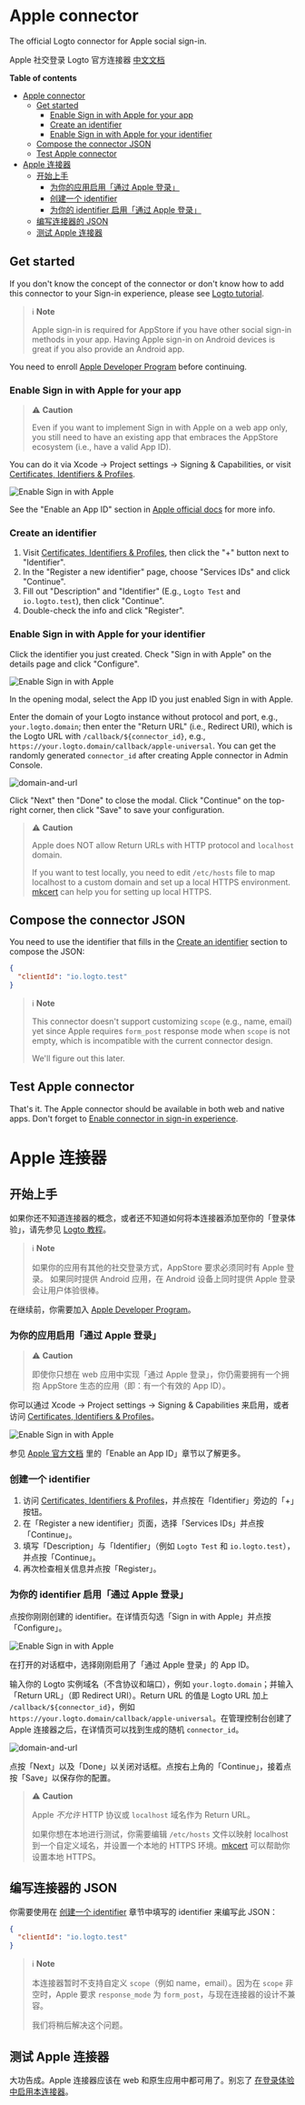 # Apple connector

The official Logto connector for Apple social sign-in.

Apple 社交登录 Logto 官方连接器 [中文文档](#apple-连接器)

**Table of contents**

- [Apple connector](#apple-connector)
  - [Get started](#get-started)
    - [Enable Sign in with Apple for your app](#enable-sign-in-with-apple-for-your-app)
    - [Create an identifier](#create-an-identifier)
    - [Enable Sign in with Apple for your identifier](#enable-sign-in-with-apple-for-your-identifier)
  - [Compose the connector JSON](#compose-the-connector-json)
  - [Test Apple connector](#test-apple-connector)
- [Apple 连接器](#apple-连接器)
  - [开始上手](#开始上手)
    - [为你的应用启用「通过 Apple 登录」](#为你的应用启用通过-apple-登录)
    - [创建一个 identifier](#创建一个-identifier)
    - [为你的 identifier 启用「通过 Apple 登录」](#为你的-identifier-启用通过-apple-登录)
  - [编写连接器的 JSON](#编写连接器的-json)
  - [测试 Apple 连接器](#测试-apple-连接器)

## Get started

If you don't know the concept of the connector or don't know how to add this connector to your Sign-in experience, please see [Logto tutorial](https://docs.logto.io/docs/tutorials/get-started/enable-social-sign-in).

> ℹ️ **Note**
> 
> Apple sign-in is required for AppStore if you have other social sign-in methods in your app.
> Having Apple sign-in on Android devices is great if you also provide an Android app.

You need to enroll [Apple Developer Program](https://developer.apple.com/programs/) before continuing.

### Enable Sign in with Apple for your app

> ⚠️ **Caution**
> 
> Even if you want to implement Sign in with Apple on a web app only, you still need to have an existing app that embraces the AppStore ecosystem (i.e., have a valid App ID).

You can do it via Xcode -> Project settings -> Signing & Capabilities, or visit [Certificates, Identifiers & Profiles](https://developer.apple.com/account/resources/identifiers/list/bundleId).

![Enable Sign in with Apple](/packages/connector-apple/docs/enable-sign-in-with-apple-in-xcode.png)

See the "Enable an App ID" section in [Apple official docs](https://developer.apple.com/documentation/sign_in_with_apple/configuring_your_environment_for_sign_in_with_apple) for more info.

### Create an identifier

1. Visit [Certificates, Identifiers & Profiles](https://developer.apple.com/account/resources/identifiers/list/serviceId), then click the "+" button next to "Identifier".
2. In the "Register a new identifier" page, choose "Services IDs" and click "Continue".
3. Fill out "Description" and "Identifier" (E.g., `Logto Test` and `io.logto.test`), then click "Continue".
4. Double-check the info and click "Register".

### Enable Sign in with Apple for your identifier

Click the identifier you just created. Check "Sign in with Apple" on the details page and click "Configure".

![Enable Sign in with Apple](/packages/connector-apple/docs/enable-sign-in-with-apple.png)

In the opening modal, select the App ID you just enabled Sign in with Apple.

Enter the domain of your Logto instance without protocol and port, e.g., `your.logto.domain`; then enter the "Return URL" (i.e., Redirect URI), which is the Logto URL with `/callback/${connector_id}`, e.g., `https://your.logto.domain/callback/apple-universal`. You can get the randomly generated `connector_id` after creating Apple connector in Admin Console.

![domain-and-url](/packages/connector-apple/docs/domain-and-url.png)

Click "Next" then "Done" to close the modal. Click "Continue" on the top-right corner, then click "Save" to save your configuration.

> ⚠️ **Caution**
> 
> Apple does NOT allow Return URLs with HTTP protocol and `localhost` domain.
> 
> If you want to test locally, you need to edit `/etc/hosts` file to map localhost to a custom domain and set up a local HTTPS environment. [mkcert](https://github.com/FiloSottile/mkcert) can help you for setting up local HTTPS.

## Compose the connector JSON

You need to use the identifier that fills in the [Create an identifier](#create-an-identifier) section to compose the JSON:

```json
{
  "clientId": "io.logto.test"
}
```

> ℹ️ **Note**
> 
> This connector doesn't support customizing `scope` (e.g., name, email) yet since Apple requires `form_post` response mode when `scope` is not empty, which is incompatible with the current connector design.
> 
> We'll figure out this later.

## Test Apple connector

That's it. The Apple connector should be available in both web and native apps. Don't forget to [Enable connector in sign-in experience](https://docs.logto.io/docs/tutorials/get-started/enable-social-sign-in#enable-connector-in-sign-in-experience).

# Apple 连接器

## 开始上手

如果你还不知道连接器的概念，或者还不知道如何将本连接器添加至你的「登录体验」，请先参见 [Logto 教程](https://docs.logto.io/zh-cn/docs/tutorials/get-started/enable-social-sign-in)。

> ℹ️ **Note**
> 
> 如果你的应用有其他的社交登录方式，AppStore 要求必须同时有 Apple 登录。
> 如果同时提供 Android 应用，在 Android 设备上同时提供 Apple 登录会让用户体验很棒。

在继续前，你需要加入 [Apple Developer Program](https://developer.apple.com/programs/)。

### 为你的应用启用「通过 Apple 登录」

> ⚠️ **Caution**
> 
> 即使你只想在 web 应用中实现「通过 Apple 登录」，你仍需要拥有一个拥抱 AppStore 生态的应用（即：有一个有效的 App ID）。

你可以通过 Xcode -> Project settings -> Signing & Capabilities 来启用，或者访问 [Certificates, Identifiers & Profiles](https://developer.apple.com/account/resources/identifiers/list/bundleId)。

![Enable Sign in with Apple](/packages/connector-apple/docs/enable-sign-in-with-apple-in-xcode.png)

参见 [Apple 官方文档](https://developer.apple.com/documentation/sign_in_with_apple/configuring_your_environment_for_sign_in_with_apple) 里的「Enable an App ID」章节以了解更多。

### 创建一个 identifier

1. 访问 [Certificates, Identifiers & Profiles](https://developer.apple.com/account/resources/identifiers/list/serviceId)，并点按在「Identifier」旁边的「+」按钮。
2. 在「Register a new identifier」页面，选择「Services IDs」并点按「Continue」。
3. 填写「Description」与「Identifier」（例如 `Logto Test` 和 `io.logto.test`），并点按「Continue」。
4. 再次检查相关信息并点按「Register」。

### 为你的 identifier 启用「通过 Apple 登录」

点按你刚刚创建的 identifier。在详情页勾选「Sign in with Apple」并点按「Configure」。

![Enable Sign in with Apple](/packages/connector-apple/docs/enable-sign-in-with-apple.png)

在打开的对话框中，选择刚刚启用了「通过 Apple 登录」的 App ID。

输入你的 Logto 实例域名（不含协议和端口），例如 `your.logto.domain`；并输入「Return URL」（即 Redirect URI）。Return URL 的值是 Logto URL 加上 `/callback/${connector_id}`，例如 `https://your.logto.domain/callback/apple-universal`。在管理控制台创建了 Apple 连接器之后，在详情页可以找到生成的随机 `connector_id`。

![domain-and-url](/packages/connector-apple/docs/domain-and-url.png)

点按「Next」以及「Done」以关闭对话框。点按右上角的「Continue」，接着点按「Save」以保存你的配置。

> ⚠️ **Caution**
> 
> Apple _不允许_ HTTP 协议或 `localhost` 域名作为 Return URL。
> 
> 如果你想在本地进行测试，你需要编辑 `/etc/hosts` 文件以映射 localhost 到一个自定义域名，并设置一个本地的 HTTPS 环境。[mkcert](https://github.com/FiloSottile/mkcert) 可以帮助你设置本地 HTTPS。

## 编写连接器的 JSON

你需要使用在 [创建一个 identifier](#创建一个-identifier) 章节中填写的 identifier 来编写此 JSON：

```json
{
  "clientId": "io.logto.test"
}
```

> ℹ️ **Note**
> 
> 本连接器暂时不支持自定义 `scope`（例如 name，email）。因为在 `scope` 非空时，Apple 要求 `response_mode` 为 `form_post`，与现在连接器的设计不兼容。
> 
> 我们将稍后解决这个问题。

## 测试 Apple 连接器

大功告成。Apple 连接器应该在 web 和原生应用中都可用了。别忘了 [在登录体验中启用本连接器](https://docs.logto.io/zh-cn/docs/tutorials/get-started/enable-social-sign-in/#%E5%9C%A8%E7%99%BB%E5%BD%95%E4%BD%93%E9%AA%8C%E4%B8%AD%E5%90%AF%E7%94%A8%E8%BF%9E%E6%8E%A5%E5%99%A8)。
